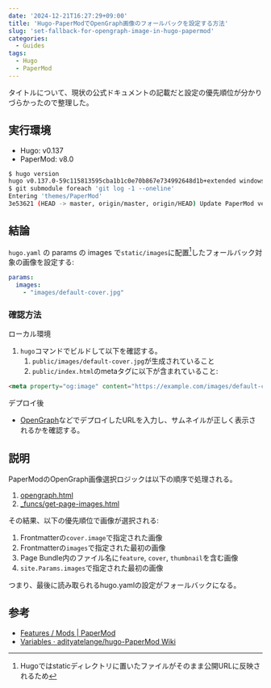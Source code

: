 ```yaml
---
date: '2024-12-21T16:27:29+09:00'
title: 'Hugo-PaperModでOpenGraph画像のフォールバックを設定する方法'
slug: 'set-fallback-for-opengraph-image-in-hugo-papermod'
categories:
  - Guides
tags:
  - Hugo
  - PaperMod
---
```


タイトルについて、現状の公式ドキュメントの記載だと設定の優先順位が分かりづらかったので整理した。

## 実行環境

- Hugo: v0.137
- PaperMod: v8.0

```bash
$ hugo version
hugo v0.137.0-59c115813595cba1b1c0e70b867e734992648d1b+extended windows/amd64 BuildDate=2024-11-04T16:04:06Z VendorInfo=gohugoio
$ git submodule foreach 'git log -1 --oneline'
Entering 'themes/PaperMod'
3e53621 (HEAD -> master, origin/master, origin/HEAD) Update PaperMod version to v8+ in license.css and license.js
```

## 結論

`hugo.yaml` の params の images で`static/images`に配置[^1]したフォールバック対象の画像を設定する:

[^1]: Hugoではstaticディレクトリに置いたファイルがそのまま公開URLに反映されるため

```yaml
params:
  images:
    - "images/default-cover.jpg"
```

### 確認方法

ローカル環境

1. `hugo`コマンドでビルドして以下を確認する。
	1. `public/images/default-cover.jpg`が生成されていること
	2. `public/index.html`のmetaタグに以下が含まれていること:
```html
<meta property="og:image" content="https://example.com/images/default-cover.jpg">
```

デプロイ後

- [OpenGraph](https://opengraph.dev/)などでデプロイしたURLを入力し、サムネイルが正しく表示されるかを確認する。

## 説明

PaperModのOpenGraph画像選択ロジックは以下の順序で処理される。

1. [opengraph.html](https://github.com/adityatelange/hugo-PaperMod/blob/master/layouts/partials/templates/opengraph.html)
2. [\_funcs/get-page-images.html](https://github.com/adityatelange/hugo-PaperMod/blob/master/layouts/partials/templates/_funcs/get-page-images.html)

その結果、以下の優先順位で画像が選択される:

1. Frontmatterの`cover.image`で指定された画像
2. Frontmatterの`images`で指定された最初の画像
3. Page Bundle内のファイル名に`feature`, `cover`, `thumbnail`を含む画像
4. `site.Params.images`で指定された最初の画像

つまり、最後に読み取られるhugo.yamlの設定がフォールバックになる。

## 参考

- [Features / Mods | PaperMod](https://adityatelange.github.io/hugo-PaperMod/posts/papermod/papermod-features/#opengraph-support)
- [Variables · adityatelange/hugo-PaperMod Wiki](https://github.com/adityatelange/hugo-PaperMod/wiki/Variables#site-variables-under-params)
